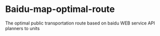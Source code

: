 # Baidu-map-optimal-route
The optimal public transportation route based on baidu WEB service API planners to units
